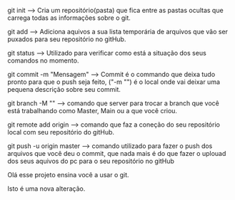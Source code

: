 git init --> Cria um repositório(pasta) que fica entre as pastas ocultas que carrega todas as informações sobre o git.

git add --> Adiciona aquivos a sua lista temporária de arquivos que vão ser puxados para seu repositório no gitHub.

git status --> Utilizado para verificar como está a situação dos seus comandos no momento.

git commit -m "Mensagem" --> Commit é o commando que deixa tudo pronto para que o push seja feito, ("-m "") é o local onde vai deixar uma pequena descrição sobre seu commit.

git branch -M "" --> comando que server para trocar a branch que você está trabalhando como Master, Main ou a que você criou.

git remote add origin --> comando que faz a coneção do seu repositório local com seu repositório do gitHub.

git push -u origin master --> comando utilizado para fazer o push dos arquivos que você deu o commit, que nada mais é do que fazer o uplouad dos seus aquivos do pc para o seu repositório no gitHub


Olá esse projeto ensina você a usar o git.

Isto é uma nova alteração.